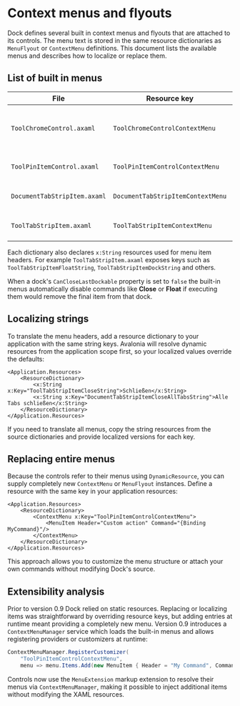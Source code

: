 # Context menus and flyouts

Dock defines several built in context menus and flyouts that are attached to its controls. The menu text is stored in the same resource dictionaries as `MenuFlyout` or `ContextMenu` definitions. This document lists the available menus and describes how to localize or replace them.

## List of built in menus

| File | Resource key | Purpose |
| ---- | ------------ | ------- |
| `ToolChromeControl.axaml` | `ToolChromeControlContextMenu` | Menu for tool chrome grip button. |
| `ToolPinItemControl.axaml` | `ToolPinItemControlContextMenu` | Menu for pinned tool tabs. |
| `DocumentTabStripItem.axaml` | `DocumentTabStripItemContextMenu` | Menu for document tab items. |
| `ToolTabStripItem.axaml` | `ToolTabStripItemContextMenu` | Menu for tool tab items. |

Each dictionary also declares `x:String` resources used for menu item headers. For example `ToolTabStripItem.axaml` exposes keys such as `ToolTabStripItemFloatString`, `ToolTabStripItemDockString` and others.

When a dock's `CanCloseLastDockable` property is set to `false` the built-in menus automatically disable commands like **Close** or **Float** if executing them would remove the final item from that dock.

## Localizing strings

To translate the menu headers, add a resource dictionary to your application with the same string keys. Avalonia will resolve dynamic resources from the application scope first, so your localized values override the defaults:

```xaml
<Application.Resources>
    <ResourceDictionary>
        <x:String x:Key="ToolTabStripItemCloseString">Schließen</x:String>
        <x:String x:Key="DocumentTabStripItemCloseAllTabsString">Alle Tabs schließen</x:String>
    </ResourceDictionary>
</Application.Resources>
```

If you need to translate all menus, copy the string resources from the source dictionaries and provide localized versions for each key.

## Replacing entire menus

Because the controls refer to their menus using `DynamicResource`, you can supply completely new `ContextMenu` or `MenuFlyout` instances. Define a resource with the same key in your application resources:

```xaml
<Application.Resources>
    <ResourceDictionary>
        <ContextMenu x:Key="ToolPinItemControlContextMenu">
            <MenuItem Header="Custom action" Command="{Binding MyCommand}"/>
        </ContextMenu>
    </ResourceDictionary>
</Application.Resources>
```

This approach allows you to customize the menu structure or attach your own commands without modifying Dock's source.

## Extensibility analysis

Prior to version 0.9 Dock relied on static resources. Replacing or localizing items was straightforward by overriding resource keys, but adding entries at runtime meant providing a completely new menu. Version 0.9 introduces a `ContextMenuManager` service which loads the built-in menus and allows registering providers or customizers at runtime:

```csharp
ContextMenuManager.RegisterCustomizer(
    "ToolPinItemControlContextMenu",
    menu => menu.Items.Add(new MenuItem { Header = "My Command", Command = ... }));
```

Controls now use the `MenuExtension` markup extension to resolve their menus via `ContextMenuManager`, making it possible to inject additional items without modifying the XAML resources.

